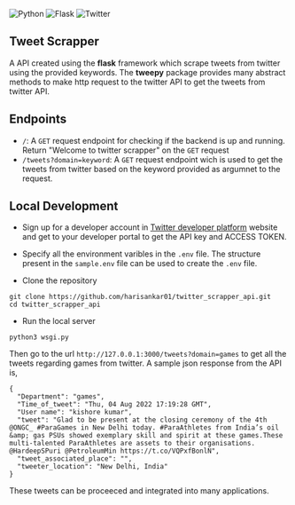 ![Python](https://img.shields.io/badge/python-3670A0?style=for-the-badge&logo=python&logoColor=ffdd54)  ![Flask](https://img.shields.io/badge/flask-%23000.svg?style=for-the-badge&logo=flask&logoColor=white) ![Twitter](https://img.shields.io/badge/Twitter-%231DA1F2.svg?style=for-the-badge&logo=Twitter&logoColor=white)
## Tweet Scrapper

A API created using the **flask** framework which scrape tweets from twitter using the provided keywords.
The **tweepy** package provides many abstract methods to make http request to the twitter API to get the tweets from twitter API.

## Endpoints

- `/`: A `GET` request endpoint for checking if the backend is up and running. Return "Welcome to twitter scrapper" on the `GET` request
- `/tweets?domain=keyword`: A `GET` request endpoint wich is used to get the tweets from twitter based on the keyword provided as argumnet to the request.

## Local Development

- Sign up for a developer account in [Twitter developer platform](https://developer.twitter.com/en) website and get to your developer portal to get the API key and ACCESS TOKEN.
- Specify all the environment varibles in the `.env` file. The structure present in the `sample.env` file can be used to create the `.env` file.

- Clone the repository

```
git clone https://github.com/harisankar01/twitter_scrapper_api.git
cd twitter_scrapper_api
```

- Run the local server

```
python3 wsgi.py
```

Then go to the url `http://127.0.0.1:3000/tweets?domain=games` to get all the tweets regarding games from twitter.
A sample json response from the API is,

```
{
  "Department": "games",
  "Time_of_tweet": "Thu, 04 Aug 2022 17:19:28 GMT",
  "User name": "kishore kumar",
  "tweet": "Glad to be present at the closing ceremony of the 4th @ONGC_ #ParaGames in New Delhi today. #ParaAthletes from India’s oil &amp; gas PSUs showed exemplary skill and spirit at these games.These multi-talented ParaAthletes are assets to their organisations. @HardeepSPuri @PetroleumMin https://t.co/VQPxfBonlN",
  "tweet_associated_place": "",
  "tweeter_location": "New Delhi, India"
}
```

These tweets can be proceeced and integrated into many applications.
